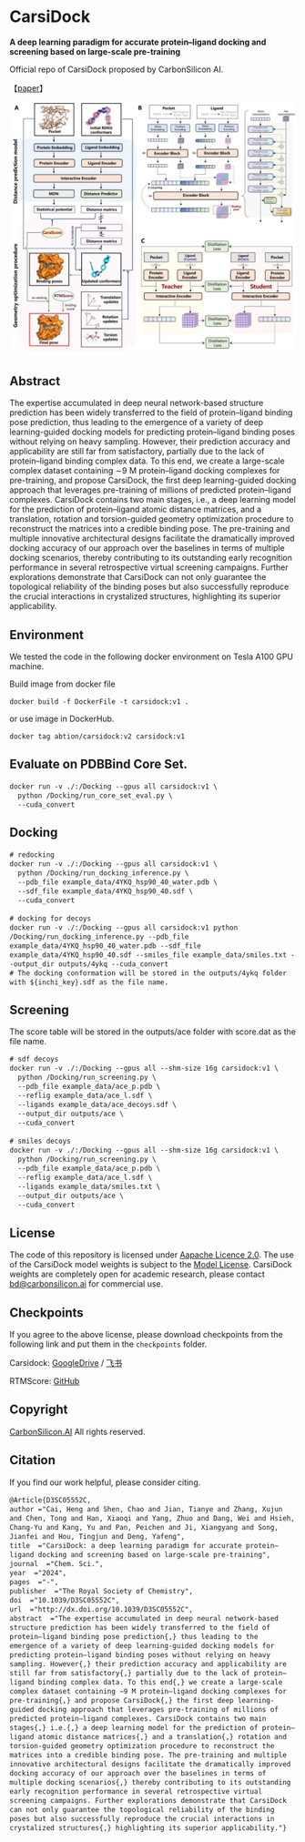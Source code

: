 # CarsiDock

**A deep learning paradigm for accurate protein–ligand docking and screening based on large-scale pre-training**

Official repo of CarsiDock proposed by CarbonSilicon AI.

【[paper](https://pubs.rsc.org/en/content/articlelanding/2024/SC/D3SC05552C)】

![Overview](./doc/overview.png)

## Abstract
The expertise accumulated in deep neural network-based structure prediction has been widely transferred to the field of protein–ligand binding pose prediction, thus leading to the emergence of a variety of deep learning-guided docking models for predicting protein–ligand binding poses without relying on heavy sampling. However, their prediction accuracy and applicability are still far from satisfactory, partially due to the lack of protein–ligand binding complex data. To this end, we create a large-scale complex dataset containing ∼9 M protein–ligand docking complexes for pre-training, and propose CarsiDock, the first deep learning-guided docking approach that leverages pre-training of millions of predicted protein–ligand complexes. CarsiDock contains two main stages, i.e., a deep learning model for the prediction of protein–ligand atomic distance matrices, and a translation, rotation and torsion-guided geometry optimization procedure to reconstruct the matrices into a credible binding pose. The pre-training and multiple innovative architectural designs facilitate the dramatically improved docking accuracy of our approach over the baselines in terms of multiple docking scenarios, thereby contributing to its outstanding early recognition performance in several retrospective virtual screening campaigns. Further explorations demonstrate that CarsiDock can not only guarantee the topological reliability of the binding poses but also successfully reproduce the crucial interactions in crystalized structures, highlighting its superior applicability.

## Environment
We tested the code in the following docker environment on Tesla A100 GPU machine.

Build image from docker file
```shell
docker build -f DockerFile -t carsidock:v1 .
```
or use image in DockerHub.
```shell
docker tag abtion/carsidock:v2 carsidock:v1
```

## Evaluate on PDBBind Core Set.
```shell
docker run -v ./:/Docking --gpus all carsidock:v1 \
  python /Docking/run_core_set_eval.py \
  --cuda_convert
```

## Docking
```shell
# redocking
docker run -v ./:/Docking --gpus all carsidock:v1 \
  python /Docking/run_docking_inference.py \
  --pdb_file example_data/4YKQ_hsp90_40_water.pdb \
  --sdf_file example_data/4YKQ_hsp90_40.sdf \
  --cuda_convert

# docking for decoys
docker run -v ./:/Docking --gpus all carsidock:v1 python /Docking/run_docking_inference.py --pdb_file example_data/4YKQ_hsp90_40_water.pdb --sdf_file example_data/4YKQ_hsp90_40.sdf --smiles_file example_data/smiles.txt --output_dir outputs/4ykq --cuda_convert
# The docking conformation will be stored in the outputs/4ykq folder with ${inchi_key}.sdf as the file name.
```

## Screening
The score table will be stored in the outputs/ace folder with score.dat as the file name. 
```shell
# sdf decoys
docker run -v ./:/Docking --gpus all --shm-size 16g carsidock:v1 \
  python /Docking/run_screening.py \
  --pdb_file example_data/ace_p.pdb \
  --reflig example_data/ace_l.sdf \
  --ligands example_data/ace_decoys.sdf \
  --output_dir outputs/ace \
  --cuda_convert

# smiles decoys
docker run -v ./:/Docking --gpus all --shm-size 16g carsidock:v1 \
  python /Docking/run_screening.py \
  --pdb_file example_data/ace_p.pdb \
  --reflig example_data/ace_l.sdf \
  --ligands example_data/smiles.txt \
  --output_dir outputs/ace \
  --cuda_convert
```


## License
The code of this repository is licensed under [Aapache Licence 2.0](https://www.apache.org/licenses/LICENSE-2.0). The use of the CarsiDock model weights is subject to the [Model License](./MODEL_LICENSE.txt). CarsiDock weights are completely open for academic research, please contact <bd@carbonsilicon.ai> for commercial use. 

## Checkpoints

If you agree to the above license, please download checkpoints from the following link and put them in the ``checkpoints`` folder.

Carsidock: [GoogleDrive](https://drive.google.com/file/d/1OweBn07R4bpoC0gETezKrOoK7xYreO4O/view?usp=drive_link) / [飞书](https://szuy1h04n8.feishu.cn/file/C3uqbkc6UoNI6kxsw2Ycg8cOnnf?from=from_copylink) 

RTMScore: [GitHub](https://github.com/sc8668/RTMScore/raw/main/trained_models/rtmscore_model1.pth)

## Copyright
[CarbonSilicon.AI](https://carbonsilicon.ai/) All rights reserved.

## Citation
If you find our work helpful, please consider citing.
```
@Article{D3SC05552C,
author ="Cai, Heng and Shen, Chao and Jian, Tianye and Zhang, Xujun and Chen, Tong and Han, Xiaoqi and Yang, Zhuo and Dang, Wei and Hsieh, Chang-Yu and Kang, Yu and Pan, Peichen and Ji, Xiangyang and Song, Jianfei and Hou, Tingjun and Deng, Yafeng",
title  ="CarsiDock: a deep learning paradigm for accurate protein–ligand docking and screening based on large-scale pre-training",
journal  ="Chem. Sci.",
year  ="2024",
pages  ="-",
publisher  ="The Royal Society of Chemistry",
doi  ="10.1039/D3SC05552C",
url  ="http://dx.doi.org/10.1039/D3SC05552C",
abstract  ="The expertise accumulated in deep neural network-based structure prediction has been widely transferred to the field of protein–ligand binding pose prediction{,} thus leading to the emergence of a variety of deep learning-guided docking models for predicting protein–ligand binding poses without relying on heavy sampling. However{,} their prediction accuracy and applicability are still far from satisfactory{,} partially due to the lack of protein–ligand binding complex data. To this end{,} we create a large-scale complex dataset containing ∼9 M protein–ligand docking complexes for pre-training{,} and propose CarsiDock{,} the first deep learning-guided docking approach that leverages pre-training of millions of predicted protein–ligand complexes. CarsiDock contains two main stages{,} i.e.{,} a deep learning model for the prediction of protein–ligand atomic distance matrices{,} and a translation{,} rotation and torsion-guided geometry optimization procedure to reconstruct the matrices into a credible binding pose. The pre-training and multiple innovative architectural designs facilitate the dramatically improved docking accuracy of our approach over the baselines in terms of multiple docking scenarios{,} thereby contributing to its outstanding early recognition performance in several retrospective virtual screening campaigns. Further explorations demonstrate that CarsiDock can not only guarantee the topological reliability of the binding poses but also successfully reproduce the crucial interactions in crystalized structures{,} highlighting its superior applicability."}
```
